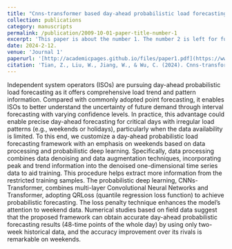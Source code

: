 ```yaml
---
title: "Cnns-transformer based day-ahead probabilistic load forecasting for weekends with limited data availability"
collection: publications
category: manuscripts
permalink: /publication/2009-10-01-paper-title-number-1
excerpt: 'This paper is about the number 1. The number 2 is left for future work.'
date: 2024-2-12.
venue: 'Journal 1'
paperurl: '[http://academicpages.github.io/files/paper1.pdf](https://www.sciencedirect.com/science/article/pii/S0360544224004389)'
citation: 'Tian, Z., Liu, W., Jiang, W., & Wu, C. (2024). Cnns-transformer based day-ahead probabilistic load forecasting for weekends with limited data availability. Energy, 293, 130666.'
---
```


Independent system operators (ISOs) are pursuing day-ahead probabilistic load forecasting as it offers comprehensive load trend and pattern information. Compared with commonly adopted point forecasting, it enables ISOs to better understand the uncertainty of future demand through interval forecasting with varying confidence levels. In practice, this advantage could enable precise day-ahead forecasting for critical days with irregular load patterns (e.g., weekends or holidays), particularly when the data availability is limited. To this end, we customize a day-ahead probabilistic load forecasting framework with an emphasis on weekends based on data processing and probabilistic deep learning. Specifically, data processing combines data denoising and data augmentation techniques, incorporating peak and trend information into the denoised one-dimensional time series data to aid training. This procedure helps extract more information from the restricted training samples. The probabilistic deep learning, CNNs-Transformer, combines multi-layer Convolutional Neural Networks and Transformer, adopting QRLoss (quantile regression loss function) to achieve probabilistic forecasting. The loss penalty technique enhances the model’s attention to weekend data. Numerical studies based on field data suggest that the proposed framework can obtain accurate day-ahead probabilistic forecasting results (48-time points of the whole day) by using only two-week historical data, and the accuracy improvement over its rivals is remarkable on weekends.
